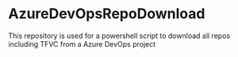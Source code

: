 # AzureDevOpsRepoDownload
This repository is used for a powershell script to download all repos including TFVC from a Azure DevOps project
